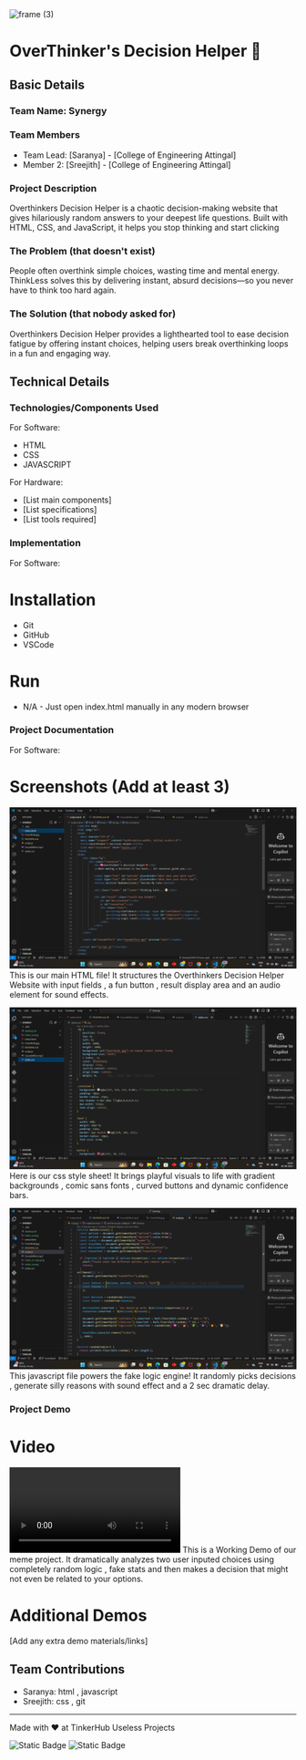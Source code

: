 <img width="3188" height="1202" alt="frame (3)" src="https://github.com/user-attachments/assets/517ad8e9-ad22-457d-9538-a9e62d137cd7" />


# OverThinker's Decision Helper 🎯


## Basic Details
### Team Name: Synergy


### Team Members
- Team Lead: [Saranya] - [College of Engineering Attingal]
- Member 2: [Sreejith] - [College of Engineering Attingal]

### Project Description
Overthinkers Decision Helper is a chaotic decision-making website that gives hilariously random answers to your deepest life questions. Built with HTML, CSS, and JavaScript, it helps you stop thinking and start clicking

### The Problem (that doesn't exist)
People often overthink simple choices, wasting time and mental energy. ThinkLess solves this by delivering instant, absurd decisions—so you never have to think too hard again.

### The Solution (that nobody asked for)
Overthinkers Decision Helper provides a lighthearted tool to ease decision fatigue by offering instant choices, helping users break overthinking loops in a fun and engaging way.

## Technical Details
### Technologies/Components Used
For Software:
- HTML
- CSS
- JAVASCRIPT

For Hardware:
- [List main components]
- [List specifications]
- [List tools required]

### Implementation
For Software:
# Installation
- Git
- GitHub
- VSCode

# Run
- N/A - Just open index.html manually in any modern browser

### Project Documentation
For Software:

# Screenshots (Add at least 3)
![alt text](index_ss.png)
    This is our main HTML file! It structures the Overthinkers Decision Helper Website with input fields , a fun button , result display area and an audio element for sound effects. 

![alt text](styles_ss.png)
    Here is our css style sheet! It brings playful visuals to life with gradient backgrounds , comic sans fonts , curved buttons and dynamic confidence bars.

![alt text](script_ss.png)
    This javascript file powers the fake logic engine! It randomly picks decisions , generate silly reasons with sound effect and a 2 sec dramatic delay.

### Project Demo
# Video
<video controls src="Working_Demo.mp4" title="Title"></video>
    This is a Working Demo of our meme project. It dramatically analyzes two user inputed choices using completely random logic , fake stats and then makes a decision that might not even be related to your options.

# Additional Demos
[Add any extra demo materials/links]

## Team Contributions
- Saranya: html , javascript
- Sreejith: css , git


---
Made with ❤️ at TinkerHub Useless Projects 

![Static Badge](https://img.shields.io/badge/TinkerHub-24?color=%23000000&link=https%3A%2F%2Fwww.tinkerhub.org%2F)
![Static Badge](https://img.shields.io/badge/UselessProjects--25-25?link=https%3A%2F%2Fwww.tinkerhub.org%2Fevents%2FQ2Q1TQKX6Q%2FUseless%2520Projects)
